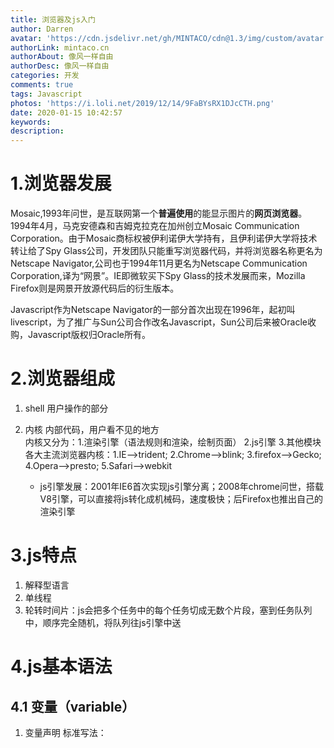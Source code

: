 ```yaml
---
title: 浏览器及js入门
author: Darren
avatar: 'https://cdn.jsdelivr.net/gh/MINTACO/cdn@1.3/img/custom/avatar.jpg'
authorLink: mintaco.cn
authorAbout: 像风一样自由
authorDesc: 像风一样自由
categories: 开发
comments: true
tags: Javascript
photos: 'https://i.loli.net/2019/12/14/9FaBYsRX1DJcCTH.png'
date: 2020-01-15 10:42:57
keywords:
description:
---
```

# 1.浏览器发展
Mosaic,1993年问世，是互联网第一个**普遍使用**的能显示图片的**网页浏览器**。1994年4月，马克安德森和吉姆克拉克在加州创立Mosaic Communication Corporation。由于Mosaic商标权被伊利诺伊大学持有，且伊利诺伊大学将技术转让给了Spy Glass公司，开发团队只能重写浏览器代码，并将浏览器名称更名为Netscape Navigator,公司也于1994年11月更名为Netscape Communication Corporation,译为“网景”。IE即微软买下Spy Glass的技术发展而来，Mozilla Firefox则是网景开放源代码后的衍生版本。   

Javascript作为Netscape Navigator的一部分首次出现在1996年，起初叫livescript，为了推广与Sun公司合作改名Javascript，Sun公司后来被Oracle收购，Javascript版权归Oracle所有。

# 2.浏览器组成
1. shell
   用户操作的部分
2. 内核
   内部代码，用户看不见的地方   
   内核又分为：1.渲染引擎（语法规则和渲染，绘制页面） 2.js引擎 3.其他模块    
   各大主流浏览器内核：1.IE-->trident; 2.Chrome-->blink; 3.firefox-->Gecko; 4.Opera-->presto; 5.Safari-->webkit


   * js引擎发展：2001年IE6首次实现js引擎分离；2008年chrome问世，搭载V8引擎，可以直接将js转化成机械码，速度极快；后Firefox也推出自己的渲染引擎

# 3.js特点
1. 解释型语言
2. 单线程
3. 轮转时间片：js会把多个任务中的每个任务切成无数个片段，塞到任务队列中，顺序完全随机，将队列往js引擎中送

# 4.js基本语法
## 4.1 变量（variable）
1. 变量声明
   标准写法：
